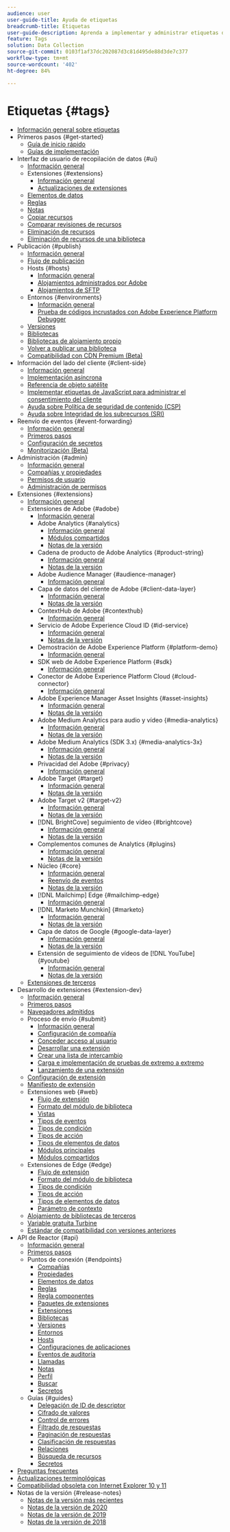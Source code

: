 ```yaml
---
audience: user
user-guide-title: Ayuda de etiquetas
breadcrumb-title: Etiquetas
user-guide-description: Aprenda a implementar y administrar etiquetas de análisis, marketing y publicidad para mejorar las experiencias de los clientes.
feature: Tags
solution: Data Collection
source-git-commit: 0103f1af37dc202087d3c81d495de88d3de7c377
workflow-type: tm+mt
source-wordcount: '402'
ht-degree: 84%

---
```



# Etiquetas {#tags}

* [Información general sobre etiquetas](./home.md)
* Primeros pasos {#get-started}
   * [Guía de inicio rápido](./quick-start/quick-start.md)
   * [Guías de implementación](./quick-start/implementation-guides.md)
* Interfaz de usuario de recopilación de datos {#ui}
   * [Información general](./ui/managing-resources/overview.md)
   * Extensiones {#extensions}
      * [Información general](./ui/managing-resources/extensions/overview.md)
      * [Actualizaciones de extensiones](./ui/managing-resources/extensions/extension-upgrade.md)
   * [Elementos de datos](./ui/managing-resources/data-elements.md)
   * [Reglas](./ui/managing-resources/rules.md)
   * [Notas](./ui/managing-resources/notes.md)
   * [Copiar recursos](./ui/managing-resources/copying-resources.md)
   * [Comparar revisiones de recursos](./ui/managing-resources/compare-resource-revisions.md)
   * [Eliminación de recursos](./ui/managing-resources/delete-resources.md)
   * [Eliminación de recursos de una biblioteca](./ui/managing-resources/remove-resources-from-library.md)
* Publicación {#publish}
   * [Información general](./ui/publishing/overview.md)
   * [Flujo de publicación](./ui/publishing/publishing-flow.md)
   * Hosts {#hosts}
      * [Información general](./ui/publishing/hosts/hosts-overview.md)
      * [Alojamientos administrados por Adobe](./ui/publishing/hosts/managed-by-adobe-host.md)
      * [Alojamientos de SFTP](./ui/publishing/hosts/sftp-host.md)
   * Entornos {#environments}
      * [Información general](./ui/publishing/environments.md)
      * [Prueba de códigos incrustados con Adobe Experience Platform Debugger](./ui/publishing/embed-code-testing.md)
   * [Versiones](./ui/publishing/builds.md)
   * [Bibliotecas](./ui/publishing/libraries.md)
   * [Bibliotecas de alojamiento propio](./ui/publishing/hosts/self-hosting-libraries.md)
   * [Volver a publicar una biblioteca](./ui/publishing/republish.md)
   * [Compatibilidad con CDN Premium (Beta)](./ui/publishing/premium-cdn.md)
* Información del lado del cliente {#client-side}
   * [Información general](./ui/client-side/overview.md)
   * [Implementación asíncrona](./ui/client-side/asynchronous-deployment.md)
   * [Referencia de objeto satélite](./ui/client-side/satellite-object.md)
   * [Implementar etiquetas de JavaScript para administrar el consentimiento del cliente](./ui/client-side/consent.md)
   * [Ayuda sobre Política de seguridad de contenido (CSP)](./ui/client-side/content-security-policy.md)
   * [Ayuda sobre Integridad de los subrecursos (SRI)](./ui/client-side/sri.md)
* Reenvío de eventos {#event-forwarding}
   * [Información general](./ui/event-forwarding/overview.md)
   * [Primeros pasos](./ui/event-forwarding/getting-started.md)
   * [Configuración de secretos](./ui/event-forwarding/secrets.md)
   * [Monitorización (Beta)](./ui/event-forwarding/monitoring.md)
* Administración {#admin}
   * [Información general](./ui/administration/overview.md)
   * [Compañías y propiedades](./ui/administration/companies-and-properties.md)
   * [Permisos de usuario](./ui/administration/user-permissions.md)
   * [Administración de permisos](./ui/administration/manage-permissions.md)
* Extensiones {#extensions}
   * [Información general](./extensions/overview.md)
   * Extensiones de Adobe {#adobe}
      * [Información general](./extensions/web/overview.md)
      * Adobe Analytics {#analytics}
         * [Información general](./extensions/web/analytics/overview.md)
         * [Módulos compartidos](./extensions/web/analytics/shared-modules.md)
         * [Notas de la versión](./extensions/web/analytics/release-notes.md)
      * Cadena de producto de Adobe Analytics {#product-string}
         * [Información general](./extensions/web/product-string/overview.md)
         * [Notas de la versión](./extensions/web/product-string/release-notes.md)
      * Adobe Audience Manager {#audience-manager}
         * [Información general](./extensions/web/audience-manager/overview.md)
      * Capa de datos del cliente de Adobe {#client-data-layer}
         * [Información general](./extensions/web/client-data-layer/overview.md)
         * [Notas de la versión](./extensions/web/client-data-layer/release-notes.md)
      * ContextHub de Adobe {#contexthub}
         * [Información general](./extensions/web/contexthub/overview.md)
      * Servicio de Adobe Experience Cloud ID {#id-service}
         * [Información general](./extensions/web/id-service/overview.md)
         * [Notas de la versión](./extensions/web/id-service/release-notes.md)
      * Demostración de Adobe Experience Platform {#platform-demo}
         * [Información general](./extensions/web/platform-demo/overview.md)
      * SDK web de Adobe Experience Platform {#sdk}
         * [Información general](./extensions/web/sdk/overview.md)
      * Conector de Adobe Experience Platform Cloud {#cloud-connector}
         * [Información general](./extensions/web/cloud-connector/overview.md)
      * Adobe Experience Manager Asset Insights {#asset-insights}
         * [Información general](./extensions/web/asset-insights/overview.md)
         * [Notas de la versión](./extensions/web/asset-insights/release-notes.md)
      * Adobe Medium Analytics para audio y vídeo {#media-analytics}
         * [Información general](./extensions/web/media-analytics/overview.md)
         * [Notas de la versión](./extensions/web/media-analytics/release-notes.md)
      * Adobe Medium Analytics (SDK 3.x) {#media-analytics-3x}
         * [Información general](./extensions/web/media-analytics-3x/overview.md)
         * [Notas de la versión](./extensions/web/media-analytics-3x/release-notes.md)
      * Privacidad del Adobe {#privacy}
         * [Información general](./extensions/web/privacy/overview.md)
      * Adobe Target {#target}
         * [Información general](./extensions/web/target/overview.md)
         * [Notas de la versión](./extensions/web/target/release-notes.md)
      * Adobe Target v2 {#target-v2}
         * [Información general](./extensions/web/target-v2/overview.md)
         * [Notas de la versión](./extensions/web/target-v2/release-notes.md)
      * [!DNL BrightCove] seguimiento de vídeo {#brightcove}
         * [Información general](./extensions/web/brightcove/overview.md)
         * [Notas de la versión](./extensions/web/brightcove/release-notes.md)
      * Complementos comunes de Analytics {#plugins}
         * [Información general](./extensions/web/plugins/overview.md)
         * [Notas de la versión](./extensions/web/plugins/release-notes.md)
      * Núcleo {#core}
         * [Información general](./extensions/web/core/overview.md)
         * [Reenvío de eventos](./extensions/web/core/event-forwarding.md)
         * [Notas de la versión](./extensions/web/core/release-notes.md)
      * [!DNL Mailchimp] Edge {#mailchimp-edge}
         * [Información general](./extensions/web/mailchimp/overview.md)
      * [!DNL Marketo Munchkin] {#marketo}
         * [Información general](./extensions/web/marketo/overview.md)
         * [Notas de la versión](./extensions/web/marketo/release-notes.md)
      * Capa de datos de Google {#google-data-layer}
         * [Información general](./extensions/web/google-data-layer/overview.md)
         * [Notas de la versión](./extensions/web/google-data-layer/release-notes.md)
      * Extensión de seguimiento de vídeos de [!DNL YouTube] {#youtube}
         * [Información general](./extensions/web/youtube/overview.md)
         * [Notas de la versión](./extensions/web/youtube/release-notes.md)
   * [Extensiones de terceros](./extensions/3rd-party-extensions.md)
* Desarrollo de extensiones {#extension-dev}
   * [Información general](./extension-dev/overview.md)
   * [Primeros pasos](./extension-dev/getting-started.md)
   * [Navegadores admitidos](./extension-dev/browsers.md)
   * Proceso de envío {#submit}
      * [Información general](./extension-dev/submit/overview.md)
      * [Configuración de compañía](./extension-dev/submit/setup.md)
      * [Conceder acceso al usuario](./extension-dev/submit/access.md)
      * [Desarrollar una extensión](./extension-dev/submit/develop.md)
      * [Crear una lista de intercambio](./extension-dev/submit/create-listing.md)
      * [Carga e implementación de pruebas de extremo a extremo](./extension-dev/submit/upload-and-test.md)
      * [Lanzamiento de una extensión](./extension-dev/submit/release.md)
   * [Configuración de extensión](./extension-dev/configuration.md)
   * [Manifiesto de extensión](./extension-dev/manifest.md)
   * Extensiones web {#web}
      * [Flujo de extensión](./extension-dev/web/flow.md)
      * [Formato del módulo de biblioteca](./extension-dev/web/format.md)
      * [Vistas](./extension-dev/web/views.md)
      * [Tipos de eventos](./extension-dev/web/event-types.md)
      * [Tipos de condición](./extension-dev/web/condition-types.md)
      * [Tipos de acción](./extension-dev/web/action-types.md)
      * [Tipos de elementos de datos](./extension-dev/web/data-element-types.md)
      * [Módulos principales](./extension-dev/web/core.md)
      * [Módulos compartidos](./extension-dev/web/shared.md)
   * Extensiones de Edge {#edge}
      * [Flujo de extensión](./extension-dev/edge/flow.md)
      * [Formato del módulo de biblioteca](./extension-dev/edge/format.md)
      * [Tipos de condición](./extension-dev/edge/condition-types.md)
      * [Tipos de acción](./extension-dev/edge/action-types.md)
      * [Tipos de elementos de datos](./extension-dev/edge/data-element-types.md)
      * [Parámetro de contexto](./extension-dev/edge/context.md)
   * [Alojamiento de bibliotecas de terceros](./extension-dev/third-party-libraries.md)
   * [Variable gratuita Turbine](./extension-dev/turbine.md)
   * [Estándar de compatibilidad con versiones anteriores](./extension-dev/backwards-compatibility.md)
* API de Reactor {#api}
   * [Información general](./api/overview.md)
   * [Primeros pasos](./api/getting-started.md)
   * Puntos de conexión {#endpoints}
      * [Compañías](./api/endpoints/companies.md)
      * [Propiedades](./api/endpoints/properties.md)
      * [Elementos de datos](./api/endpoints/data-elements.md)
      * [Reglas](./api/endpoints/rules.md)
      * [Regla componentes](./api/endpoints/rule-components.md)
      * [Paquetes de extensiones](./api/endpoints/extension-packages.md)
      * [Extensiones](./api/endpoints/extensions.md)
      * [Bibliotecas](./api/endpoints/libraries.md)
      * [Versiones](./api/endpoints/builds.md)
      * [Entornos](./api/endpoints/environments.md)
      * [Hosts](./api/endpoints/hosts.md)
      * [Configuraciones de aplicaciones](./api/endpoints/app-configurations.md)
      * [Eventos de auditoría](./api/endpoints/audit-events.md)
      * [Llamadas](./api/endpoints/callbacks.md)
      * [Notas](./api/endpoints/notes.md)
      * [Perfil](./api/endpoints/profile.md)
      * [Buscar](./api/endpoints/search.md)
      * [Secretos](./api/endpoints/secrets.md)
   * Guías {#guides}
      * [Delegación de ID de descriptor](./api/guides/delegate-descriptor-ids.md)
      * [Cifrado de valores](./api/guides/encrypting-values.md)
      * [Control de errores](./api/guides/error-handling.md)
      * [Filtrado de respuestas](./api/guides/filtering.md)
      * [Paginación de respuestas](./api/guides/pagination.md)
      * [Clasificación de respuestas](./api/guides/sorting.md)
      * [Relaciones](./api/guides/relationships.md)
      * [Búsqueda de recursos](./api/guides/search.md)
      * [Secretos](./api/guides/secrets.md)
* [Preguntas frecuentes](./faq.md)
* [Actualizaciones terminológicas](./term-updates.md)
* [Compatibilidad obsoleta con Internet Explorer 10 y 11](./ie-deprecation.md)
* Notas de la versión {#release-notes}
   * [Notas de la versión más recientes](./release-notes/current.md)
   * [Notas de la versión de 2020](./release-notes/2020.md)
   * [Notas de la versión de 2019](./release-notes/2019.md)
   * [Notas de la versión de 2018](./release-notes/2018.md)